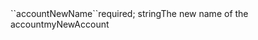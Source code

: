 <tr><td>``accountNewName``</td><td>required; string</td><td>The new name of the account</td><td>myNewAccount</td><td></td></tr>
